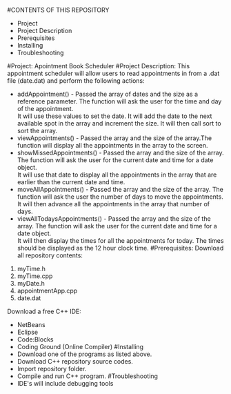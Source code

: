 #CONTENTS OF THIS REPOSITORY
- Project
- Project Description
- Prerequisites
- Installing
- Troubleshooting

#Project: 
Apointment Book Scheduler
#Project Description: 
This appointment scheduler will allow users to read appointments in from a .dat file (date.dat) and perform the following actions: 
  - addAppointment() - Passed the array of dates and the size as a reference parameter.
    The function will ask the user for the time and day of the appointment.  
    It will use these values to set the date.  It will add the date to the next available spot in the array and increment the size.
    It will then call sort to sort the array.
  - viewAppointments() - Passed the array and the size of the array.The function will display all the appointments in the array to the screen.
  - showMissedAppointments() - Passed the array and the size of the array. The function will ask the user for the current date and time for a date object.  
    It will use that date to display all the appointments in the array that are earlier than the current date and time.
  - moveAllAppointments() - Passed the array and the size of the array. The function will ask the user the number of days to move the appointments.  
    It will then advance all the appointments in the array that number of days.
  - viewAllTodaysAppointments() - Passed the array and the size of the array. The function will ask the user for the current date and time for a date object.  
    It will then display the times for all the appointments for today.  The times should be displayed as the 12 hour clock time.
#Prerequisites: 
Download all repository contents:
  1) myTime.h
  2) myTime.cpp
  3) myDate.h
  4) appointmentApp.cpp
  5) date.dat

  Download a free C++ IDE:
  - NetBeans
  - Eclipse 
  - Code:Blocks
  - Coding Ground (Online Compiler)
#Installing
  - Download one of the programs as listed above. 
  - Download C++ repository source codes. 
  - Import repository folder.
  - Compile and run C++ program. 
#Troubleshooting
  - IDE's will include debugging tools
